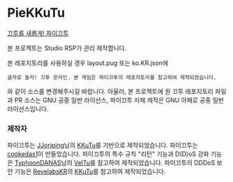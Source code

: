 # PieKKuTu
[끄투를 새롭게! 파이끄투](pie-kkutu.kro.kr)

본 프로젝트는 Studio RSP가 관리 제작합니다.

본 레포지토리를 사용하실 경우 layout.pug 또는 ko.KR.json에
```
글자로 놀자! 끄투 온라인. 본 게임은 파이끄투의 레포지토리를 참고하여 제작되었습니다.
```
와 같이 소스를 변경해주시길 바랍니다.
아울러, 본 프로젝트에 원 끄투 레포지토리 파일과 PR 소스는 GNU 공중 일반 라이선스, 파이끄투 자체 제작은 GNU 아페로 공중 일반 라이선스입니다.

### 제작자
파이끄투는 [JJoriping](https://github.com/JJoriping)님의 [KKuTu](https://github.com/JJoriping/KKuTu)를 기반으로 제작되었습니다.
파이끄투는 [cookedas1](https://github.com/cookedas1)이 만들었습니다.
파이끄투의 특수 규칙 "리턴" 기능과 D(D)oS 강화 기능은 [TyphoonDANAS](https://github.com/TyphoonDANAS)님의 [VelTu](https://github.com/TyphoonDANAS/VelTu)를 참고하여 제작되었습니다.
파이끄투의 DDDoS 보안 기능은 [RevelabsKR](https://github.com/RevelabsKR)의 [KKuTu](https://github.com/RevelabsKR/KKuTu)를 참고하여 제작되었습니다.